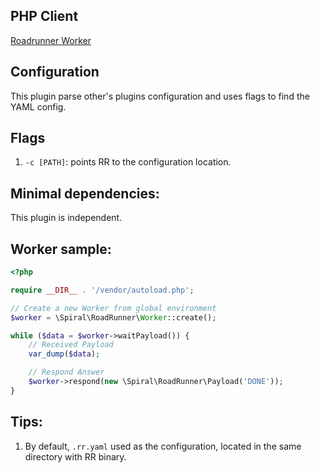 ## PHP Client

[Roadrunner Worker](https://github.com/spiral/roadrunner-worker)

## Configuration

This plugin parse other's plugins configuration and uses flags to find the YAML config.

## Flags

1. `-c [PATH]`: points RR to the configuration location.

## Minimal dependencies:

This plugin is independent.

## Worker sample:

```php
<?php

require __DIR__ . '/vendor/autoload.php';

// Create a new Worker from global environment
$worker = \Spiral\RoadRunner\Worker::create();

while ($data = $worker->waitPayload()) {
    // Received Payload
    var_dump($data);

    // Respond Answer
    $worker->respond(new \Spiral\RoadRunner\Payload('DONE'));
}
```

## Tips:

1. By default, `.rr.yaml` used as the configuration, located in the same directory with RR binary.

